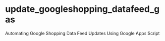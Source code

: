 # update_googleshopping_datafeed_gas
 Automating Google Shopping Data Feed Updates Using Google Apps Script
